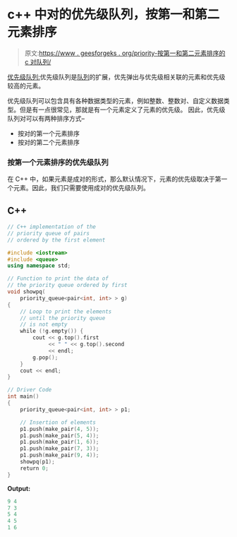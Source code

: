 # c++ 中对的优先级队列，按第一和第二元素排序

> 原文:[https://www . geesforgeks . org/priority-按第一和第二元素排序的 c 对队列/](https://www.geeksforgeeks.org/priority-queue-of-pairs-in-c-with-ordering-by-first-and-second-element/)

[优先级队列:](https://www.geeksforgeeks.org/priority-queue-set-1-introduction/)优先级队列是[队列](https://www.geeksforgeeks.org/queue-data-structure/)的扩展，优先弹出与优先级相关联的元素和优先级较高的元素。

优先级队列可以包含具有各种数据类型的元素，例如整数、整数对、自定义数据类型。但是有一点很常见，那就是有一个元素定义了元素的优先级。
因此，优先级队列对可以有两种排序方式–

*   按对的第一个元素排序
*   按对的第二个元素排序

### 按第一个元素排序的优先级队列

在 C++ 中，如果元素是成对的形式，那么默认情况下，元素的优先级取决于第一个元素。因此，我们只需要使用成对的优先级队列。

## C++

```cpp
// C++ implementation of the
// priority queue of pairs
// ordered by the first element

#include <iostream>
#include <queue>
using namespace std;

// Function to print the data of
// the priority queue ordered by first
void showpq(
    priority_queue<pair<int, int> > g)
{
    // Loop to print the elements
    // until the priority queue
    // is not empty
    while (!g.empty()) {
        cout << g.top().first
             << " " << g.top().second
             << endl;
        g.pop();
    }
    cout << endl;
}

// Driver Code
int main()
{
    priority_queue<pair<int, int> > p1;

    // Insertion of elements
    p1.push(make_pair(4, 5));
    p1.push(make_pair(5, 4));
    p1.push(make_pair(1, 6));
    p1.push(make_pair(7, 3));
    p1.push(make_pair(9, 4));
    showpq(p1);
    return 0;
}
```

**Output:**

```cpp
9 4
7 3
5 4
4 5
1 6

```